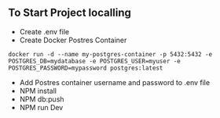## To Start Project localling

- Create .env file
- Create Docker Postres Container

```
docker run -d --name my-postgres-container -p 5432:5432 -e POSTGRES_DB=mydatabase -e POSTGRES_USER=myuser -e POSTGRES_PASSWORD=mypassword postgres:latest
```

- Add Postres container username and password to .env file
- NPM install
- NPM db:push
- NPM run Dev
